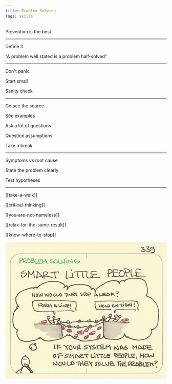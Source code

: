 ```yaml
---
title: Problem Solving
tags: skills
---
```


Prevention is the best

---

Define it 

“A problem well stated is a problem half-solved"

---

Don't panic

Start small

Sanity check

---

Go see the source

See examples 

Ask a lot of questions

Question assumptions

Take a break 

---

Symptoms vs root cause

State the problem clearly

Test hypotheses

---

[[take-a-walk]]

[[critical-thinking]]

[[you-are-not-nameless]]

[[relax-for-the-same-result]]

[[know-where-to-stop]]


![](/static/img/smart-little-people.jpeg)
